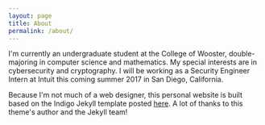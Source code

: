```yaml
---
layout: page
title: About
permalink: /about/
---
```


I'm currently an undergraduate student at the College of Wooster, double-majoring in computer science and mathematics. My special interests are in cybersecurity and cryptography. I will be working as a Security Engineer Intern at Intuit this coming summer 2017 in San Diego, California.

Because I'm not much of a web designer, this personal website is built based on the Indigo Jekyll template posted [here](https://github.com/jekyll/jekyll/wiki/Themes). A lot of thanks to this theme's author and the Jekyll team!
